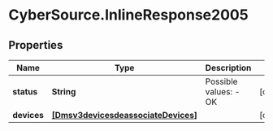 # CyberSource.InlineResponse2005

## Properties
Name | Type | Description | Notes
------------ | ------------- | ------------- | -------------
**status** | **String** | Possible values: - OK | [optional] 
**devices** | [**[Dmsv3devicesdeassociateDevices]**](Dmsv3devicesdeassociateDevices.md) |  | [optional] 



